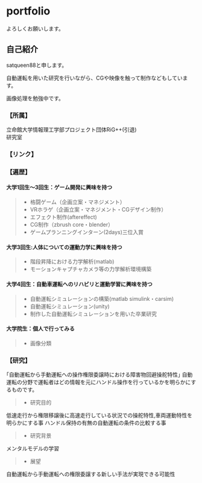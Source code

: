 # portfolio
よろしくお願いします。

## 自己紹介
satqueen88と申します。

自動運転を用いた研究を行いながら、CGや映像を触って制作などもしています。

画像処理を勉強中です。

### 【所属】
立命館大学情報理工学部プロジェクト団体RiG++(引退)   
研究室

### 【リンク】

### 【遍歴】

#### 大学1回生～3回生：ゲーム開発に興味を持つ
> - 格闘ゲーム（企画立案・マネジメント）
> - VRホラゲ（企画立案・マネジメント・CGデザイン制作）
> - エフェクト制作(aftereffect)
> - CG制作（zbrush core・blender）
> - ゲームプランニングインターン(2days)三位入賞

#### 大学3回生:人体についての運動力学に興味を持つ
> - 階段昇降における力学解析(matlab)
> - モーションキャプチャカメラ等の力学解析環境構築

#### 大学4回生：自動車運転へのリハビリと運動学習に興味を持つ
> - 自動運転シミュレーションの構築(matlab simulink・carsim)
> - 自動運転シミュレーション(unity)
> - 制作した自動運転シミュレーションを用いた卒業研究

#### 大学院生：個人で行ってみる
> - 画像分類

### 【研究】
｢自動運転から手動運転への操作権限委譲時における障害物回避操舵特性｣
自動運転の分野で運転者はどの情報を元にハンドル操作を行っているかを明らかにするものです。

> - 研究目的

低速走行から権限移譲後に高速走行している状況での操舵特性,車両運動特性を明らかにする事
ハンドル保持の有無の自動運転の条件の比較する事

> - 研究背景

メンタルモデルの学習

> - 展望

自動運転から手動運転への権限委譲する新しい手法が実現できる可能性


